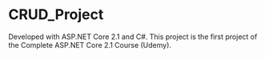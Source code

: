 # CRUD_Project
Developed with ASP.NET Core 2.1 and C#. This project is the first project of the Complete ASP.NET Core 2.1 Course (Udemy).
